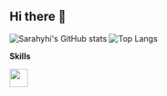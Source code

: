 ## Hi there 👋

<!--
**sarahyhi/sarahyhi** is a ✨ _special_ ✨ repository because its `README.md` (this file) appears on your GitHub profile.

Here are some ideas to get you started:

- 🔭 I’m currently working on ...
- 🌱 I’m currently learning ...
- 👯 I’m looking to collaborate on ...
- 🤔 I’m looking for help with ...
- 💬 Ask me about ...
- 📫 How to reach me: ...
- 😄 Pronouns: ...
- ⚡ Fun fact: ...
-->

![Sarahyhi's GitHub stats](https://github-readme-stats.vercel.app/api?username=sarahyhi&hide_rank&rank_icon=github&hide=prs,issues)
![Top Langs](https://github-readme-stats.vercel.app/api/top-langs/?username=sarahyhi)

**Skills**

<code><img height="32" src="https://cdn.jsdelivr.net/npm/simple0icons@v5/icons/python.svg"></code>
